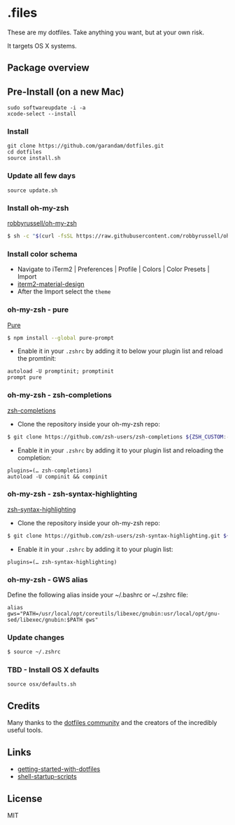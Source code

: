 # .files

These are my dotfiles. Take anything you want, but at your own risk.

It targets OS X systems.

## Package overview

## Pre-Install (on a new Mac)
```
sudo softwareupdate -i -a
xcode-select --install
```

### Install
```
git clone https://github.com/garandam/dotfiles.git
cd dotfiles
source install.sh
```

### Update all few days
```
source update.sh
```

### Install oh-my-zsh
[robbyrussell/oh-my-zsh](https://github.com/robbyrussell/oh-my-zsh)
```sh
$ sh -c "$(curl -fsSL https://raw.githubusercontent.com/robbyrussell/oh-my-zsh/master/tools/install.sh)"
```

### Install color schema
- Navigate to iTerm2 | Preferences | Profile | Colors | Color Presets | Import
- [iterm2-material-design](https://github.com/MartinSeeler/iterm2-material-design)
- After the Import select the `theme`

### oh-my-zsh - pure
[Pure](https://github.com/sindresorhus/pure)
```sh
$ npm install --global pure-prompt
```
- Enable it in your `.zshrc` by adding it to below your plugin list and reload the promtinit:
```
autoload -U promptinit; promptinit
prompt pure
```

### oh-my-zsh - zsh-completions
[zsh-completions](https://github.com/zsh-users/zsh-completions)
- Clone the repository inside your oh-my-zsh repo:
```sh
$ git clone https://github.com/zsh-users/zsh-completions ${ZSH_CUSTOM:-~/.oh-my-zsh/custom}/plugins/zsh-completions
```
- Enable it in your `.zshrc` by adding it to your plugin list and reloading the completion:
```
plugins=(… zsh-completions)
autoload -U compinit && compinit
```

### oh-my-zsh - zsh-syntax-highlighting
[zsh-syntax-highlighting](https://github.com/zsh-users/zsh-syntax-highlighting)
- Clone the repository inside your oh-my-zsh repo:
```sh
$ git clone https://github.com/zsh-users/zsh-syntax-highlighting.git ${ZSH_CUSTOM:-~/.oh-my-zsh/custom}/plugins/zsh-syntax-highlighting
```
- Enable it in your `.zshrc` by adding it to your plugin list:
```
plugins=(… zsh-syntax-highlighting)
```

### oh-my-zsh - GWS alias
Define the following alias inside your ~/.bashrc or ~/.zshrc file:
```
alias gws="PATH=/usr/local/opt/coreutils/libexec/gnubin:usr/local/opt/gnu-sed/libexec/gnubin:$PATH gws"
```

### Update changes
```sh
$ source ~/.zshrc
```

### TBD - Install OS X defaults
```
source osx/defaults.sh
```

## Credits
Many thanks to the [dotfiles community](http://dotfiles.github.io/) and the creators of the incredibly useful tools.

## Links
- [getting-started-with-dotfiles](https://medium.com/@webprolific/getting-started-with-dotfiles-43c3602fd789#.6rqpqgi6x)
- [shell-startup-scripts](http://blog.flowblok.id.au/2013-02/shell-startup-scripts.html)

## License
MIT